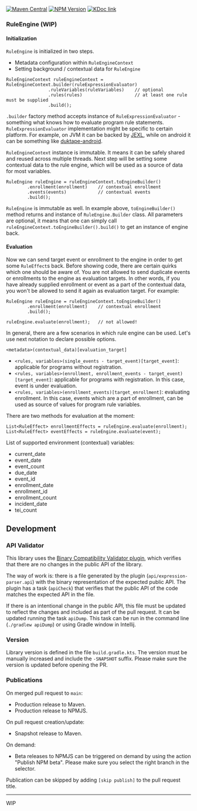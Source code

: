 [![Maven Central](https://maven-badges.herokuapp.com/maven-central/org.hisp.dhis.rules/rule-engine/badge.svg)](https://maven-badges.herokuapp.com/maven-central/org.hisp.dhis.rules/rule-engine)
[![NPM Version](https://img.shields.io/npm/v/@dhis2/rule-engine)](https://www.npmjs.com/package/@dhis2/rule-engine)
[![KDoc link](https://img.shields.io/badge/API_reference-KDoc-blue)](https://dhis2.github.io/dhis2-rule-engine/api/)

### RuleEngine (WIP)

#### Initialization
`RuleEngine` is initialized in two steps.
 - Metadata configuration within `RuleEngineContext`
 - Setting background / contextual data for `RuleEngine`

```
RuleEngineContext ruleEngineContext = RuleEngineContext.builder(ruleExpressionEvaluator)
                .ruleVariables(ruleVariables)    // optional
                .rules(rules)                    // at least one rule must be supplied
                .build();
```

`.builder` factory method accepts instance of `RuleExpressionEvaluator` - something what knows how to evaluate program rule statements. `RuleExpressionEvaluator` implementation might be specific to certain platform. For example, on JVM it can be backed by [JEXL](http://commons.apache.org/proper/commons-jexl/), while on android it can be something like [duktape-android](https://github.com/square/duktape-android.git).

`RuleEngineContext` instance is immutable. It means it can be safely shared and reused across multiple threads. Next step will be setting some contextual data to the rule engine, which will be used as a source of data for most variables.

```
RuleEngine ruleEngine = ruleEngineContext.toEngineBuilder()
        .enrollment(enrollment)    // contextual enrollment
        .events(events)            // contextual events
        .build();
```

`RuleEngine` is immutable as well. In example above, `toEngineBuilder()` method returns and instance of `RuleEngine.Builder` class. All parameters are optional, it means that one can simply call `ruleEngineContext.toEngineBuilder().build()` to get an instance of engine back.

#### Evaluation
Now we can send target event or enrollment to the engine in order to get some `RuleEffect`s back. Before showing code, there are certain quirks which one should be aware of. You are not allowed to send duplicate events or enrollments to the engine as evaluation targets. In other words, if you have already supplied enrollment or event as a part of the contextual data, you won't be allowed to send it again as evaluation target. For example:

```
RuleEngine ruleEngine = ruleEngineContext.toEngineBuilder()
        .enrollment(enrollment)    // contextual enrollment        
        .build();

ruleEngine.evaluate(enrollment);   // not allowed!        
```

In general, there are a few scenarios in which rule engine can be used. Let's use next notation to declare possible options.

`<metadata>(contextual_data)[evaluation_target]`

- `<rules, variables>(single_events - target_event)[target_event]`: applicable for programs without registration.
- `<rules, variables>(enrollment, enrollment_events - target_event)[target_event]`: applicable for programs with registration. In this case, event is under evaluation.
- `<rules, variables>(enrollment_events)[target_enrollment]`: evaluating enrollment. In this case, events which are a part of enrollment, can be used as source of values for program rule variables.  

There are two methods for evaluation at the moment:
```
List<RuleEffect> enrollmentEffects = ruleEngine.evaluate(enrollment);
List<RuleEffect> eventEffects = ruleEngine.evaluate(event);
```

List of supported environment (contextual) variables:
 - current_date
 - event_date
 - event_count
 - due_date
 - event_id
 - enrollment_date
 - enrollment_id
 - enrollment_count
 - incident_date
 - tei_count

## Development

### API Validator
This library uses the [Binary Compatibility Validator plugin](https://github.com/Kotlin/binary-compatibility-validator), which verifies that there are no changes in the public API of the library.

The way of work is: there is a file generated by the plugin (`api/expression-parser.api`) with the binary representation of the expected public API. The plugin has a task (`apiCheck`) that verifies that the public API of the code matches the expected API in the file.

If there is an intentional change in the public API, this file must be updated to reflect the changes and included as part of the pull request. It can be updated running the task `apiDump`. This task can be run in the command line (`./gradlew apiDump`) or using Gradle window in Intellij.

### Version
Library version is defined in the file `build.gradle.kts`. The version must be manually increased
and include the `-SNAPSHOT` suffix. Please make sure the version is updated before opening the PR.

### Publications

On merged pull request to `main`:
- Production release to Maven.
- Production release to NPMJS.

On pull request creation/update:
- Snapshot release to Maven.

On demand:
- Beta releases to NPMJS can be triggered on demand by using the action "Publish NPM beta".
  Please make sure you select the right branch in the selector.

Publication can be skipped by adding `[skip publish]` to the pull request title.

---
WIP
